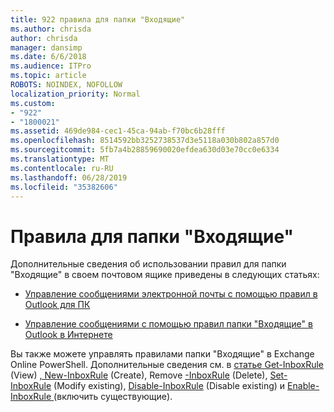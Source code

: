 ```yaml
---
title: 922 правила для папки "Входящие"
ms.author: chrisda
author: chrisda
manager: dansimp
ms.date: 6/6/2018
ms.audience: ITPro
ms.topic: article
ROBOTS: NOINDEX, NOFOLLOW
localization_priority: Normal
ms.custom:
- "922"
- "1800021"
ms.assetid: 469de984-cec1-45ca-94ab-f70bc6b28fff
ms.openlocfilehash: 8514592bb3252738537d3e5118a030b802a857d0
ms.sourcegitcommit: 5fb7a4b28859690020efdea630d03e70cc0e6334
ms.translationtype: MT
ms.contentlocale: ru-RU
ms.lasthandoff: 06/28/2019
ms.locfileid: "35382606"
---
```

# <a name="inbox-rules"></a>Правила для папки "Входящие"

Дополнительные сведения об использовании правил для папки "Входящие" в своем почтовом ящике приведены в следующих статьях:

- [Управление сообщениями электронной почты с помощью правил в Outlook для ПК](https://support.office.com/article/c24f5dea-9465-4df4-ad17-a50704d66c59.aspx)

- [Управление сообщениями с помощью правил папки "Входящие" в Outlook в Интернете](https://support.office.com/article/8400435c-f14e-4272-9004-1548bb1848f2.aspx)

Вы также можете управлять правилами папки "Входящие" в Exchange Online PowerShell. Дополнительные сведения см. в [статье Get-InboxRule](https://docs.microsoft.com/powershell/module/exchange/mailboxes/get-inboxrule) (View) [, New-InboxRule](https://docs.microsoft.com/powershell/module/exchange/mailboxes/new-inboxrule) (Create), Remove [-InboxRule](https://docs.microsoft.com/powershell/module/exchange/mailboxes/remove-inboxrule) (Delete), [Set-InboxRule](https://docs.microsoft.com/powershell/module/exchange/mailboxes/set-inboxrule) (Modify existing), [Disable-InboxRule](https://docs.microsoft.com/powershell/module/exchange/mailboxes/disable-inboxrule) (Disable existing) и [Enable-InboxRule ](https://docs.microsoft.com/powershell/module/exchange/mailboxes/enable-inboxrule)(включить существующие).
